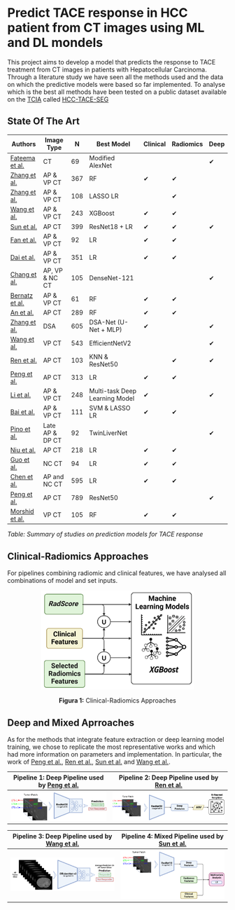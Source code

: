 # Predict TACE response in HCC patient from CT images using ML and DL mondels
This project aims to develop a model that predicts the response to TACE treatment from CT images in patients with Hepatocellular Carcinoma.
Through a literature study we have seen all the methods used and the data on which the predictive models were based so far implemented.
To analyse which is the best all methods have been tested on a public dataset available on the [TCIA](https://www.cancerimagingarchive.net/) called [HCC-TACE-SEG](https://www.cancerimagingarchive.net/collection/hcc-tace-seg/)
## State Of The Art
| Authors                           | Image Type  |  N  | Best Model                   |   Clinical   |   Radiomics   |   Deep   |
|-----------------------------------|-------------|-----|--------------------------------|-------------|--------------|-----------|
| [Fateema et al.](https://doi.org/10.1109/ICEEICT62016.2024.10534501) | CT          |  69 | Modified AlexNet              |               |               |    ✔    |
| [Zhang et al.](https://doi.org/10.1007/s11547-024-01785-z)           | AP & VP CT  | 367 | RF                             |     ✔       |     ✔        |         |
| [Zhang et al.](https://doi.org/10.3389/fphar.2024.1315732)           | AP & VP CT  | 108 | LASSO LR                       |              |     ✔        |         |
| [Wang et al.](https://doi.org/10.1016/j.acra.2023.08.001)            | AP & VP CT  | 243 | XGBoost                        |     ✔       |     ✔        |         |
| [Sun et al.](https://doi.org/10.2147/JHC.S443660)                    | AP CT       | 399 | ResNet18 + LR                  |     ✔       |     ✔        |    ✔    |
| [Fan et al.](https://doi.org/10.1007/s00261-023-03868-3)             | AP & VP CT  |  92 | LR                             |     ✔       |     ✔        |         |
| [Dai et al.](https://doi.org/10.1016/j.acra.2023.05.027)             | AP & VP CT  | 351 | LR                             |     ✔       |     ✔        |         |
| [Chang et al.](https://doi.org/10.1109/IEEECONF58974.2023.10405004)  | AP, VP & NC CT | 105 | DenseNet-121               |             |             |    ✔    |
| [Bernatz et al.](https://doi.org/10.1038/s41598-023-27714-0)         | AP & VP CT  |  61 | RF                             |     ✔       |     ✔        |         |
| [An et al.](https://doi.org/10.1186/s12885-023-10620-z)              | AP CT       | 289 | RF                             |     ✔       |     ✔        |         |
| [Zhang et al.](https://doi.org/10.1186/s40644-022-00457-3)           | DSA         | 605 | DSA-Net (U-Net + MLP)          |     ✔       |             |    ✔    |
| [Wang et al.](https://doi.org/10.1016/j.ejrad.2022.110527)           | VP CT       | 543 | EfficientNetV2                 |             |             |    ✔    |
| [Ren et al.](https://doi.org/10.3389/fbioe.2022.872044)              | AP CT       | 103 | KNN & ResNet50                 |             |     ✔        |    ✔    |
| [Peng et al.](https://doi.org/10.3389/fonc.2022.853254)              | AP CT       | 313 | LR                             |     ✔       |     ✔        |         |
| [Li et al.](https://doi.org/10.3390/jpm12020248)                     | AP & VP CT  | 248 | Multi-task Deep Learning Model |     ✔       |             |    ✔    |
| [Bai et al.](https://doi.org/10.1007/s00270-022-03221-z)             | AP & VP CT  | 111 | SVM & LASSO LR                 |     ✔       |     ✔        |         |
| [Pino et al.](https://doi.org/10.1109/EMBC46164.2021.9630913)        | Late AP & DP CT |  92 | TwinLiverNet                 |             |             |    ✔    |
| [Niu et al.](https://doi.org/10.3748/WJG.V27.I2.189)                 | AP CT       | 218 | LR                             |     ✔       |     ✔        |         |
| [Guo et al.](https://doi.org/10.2147/jhc.s316117)                    | NC CT       |  94 | LR                             |     ✔       |     ✔        |         |
| [Chen et al.](https://doi.org/10.1159/000512028)                     | AP and NC CT | 595 | LR                          |     ✔       |     ✔        |         |
| [Peng et al.](https://doi.org/10.1007/s00330-019-06318-1)            | AP CT       | 789 | ResNet50                       |             |             |    ✔    |
| [Morshid et al.](https://doi.org/10.1148/ryai.2019180021)            | VP CT       | 105 | RF                             |     ✔       |     ✔        |         |

*Table: Summary of studies on prediction models for TACE response*

## Clinical-Radiomics Approaches
For pipelines combining radiomic and clinical features, we have analysed all combinations of model and set inputs.
<p align="center">
  <img src="https://github.com/PietroMarvulli/TACE/blob/main/README_imgs/comb.png" alt="Clinical-Radiomics Approaches" width="350"/>
</p>
<p align="center"><b>Figura 1:</b> Clinical-Radiomics Approaches</p>

## Deep and Mixed Aprroaches
As for the methods that integrate feature extraction or deep learning model training, we chose to replicate the most representative works and which had more information on parameters and implementation.
In particular, the work of [Peng et al.](https://doi.org/10.1007/s00330-019-06318-1), [Ren et al.](https://doi.org/10.3389/fbioe.2022.872044), [Sun et al.](https://doi.org/10.2147/JHC.S443660) and [Wang et al.](https://doi.org/10.1016/j.ejrad.2022.110527). 

| Pipeline 1: Deep Pipeline used by [Peng et al.](https://doi.org/10.1007/s00330-019-06318-1) | Pipeline 2: Deep Pipeline used by [Ren et al.](https://doi.org/10.3389/fbioe.2022.872044)|
|:--------------------------:|:--------------------------:|
| ![Deep Pipeline 1](https://github.com/PietroMarvulli/TACE/blob/main/README_imgs/deep_pipeline1.png) | ![Deep Pipeline 2](https://github.com/PietroMarvulli/TACE/blob/main/README_imgs/deep_pipeline2.png) |

| Pipeline 3: Deep Pipeline used by [Wang et al.](https://doi.org/10.1016/j.ejrad.2022.110527) | Pipeline 4: Mixed Pipeline used by [Sun et al.](https://doi.org/10.2147/JHC.S443660)  |
|:--------------------------:|:------------------------:|
| ![Deep Pipeline 3](https://github.com/PietroMarvulli/TACE/blob/main/README_imgs/deep_pipeline3.png) | ![Mixed Pipeline](https://github.com/PietroMarvulli/TACE/blob/main/README_imgs/mixed_pipeline.png) |

